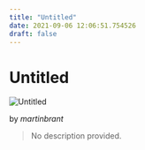 ```yaml
---
title: "Untitled"
date: 2021-09-06 12:06:51.754526
draft: false
---
```


# Untitled

![Untitled](../images/d42ea580-0f34-11ec-b115-1e00f30e0089.png)

by *martinbrant*



> No description provided.